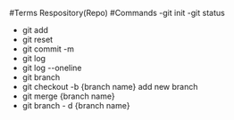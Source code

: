 #Terms
Respository(Repo)
#Commands
-git init
-git status
- git add
- git reset
- git commit -m
- git log
- git log --oneline
- git branch
- git checkout -b {branch name}   add new branch
- git merge {branch name}
- git branch - d {branch name}